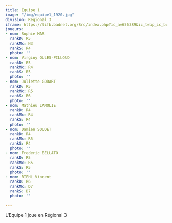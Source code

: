 ```yaml
---
title: Equipe 1
image: "/img/equipe1_1920.jpg"
division: Régional 3
iframe: https://lifb.badnet.org/Src/index.php?ic_a=656389&ic_t=bp_ic_body&eventId=10307&roundId=469768
joueurs:
- nom: Sophie MAS
  rankD: R5
  rankMx: N3
  rankS: R4
  photo: ''
- nom: Virginy OULES-PILLOUD
  rankD: R5
  rankMx: R4
  rankS: R5
  photo: ''
- nom: Juliette GODART
  rankD: R5
  rankMx: R5
  rankS: R6
  photo: ''
- nom: Mathieu LAMOLIE
  rankD: R4
  rankMx: R4
  rankS: R4
  photo: ''
- nom: Damien SOUDET
  rankD: R4
  rankMx: R5
  rankS: R4
  photo: ''
- nom: Frederic BELLATO
  rankD: R5
  rankMx: R5
  rankS: R5
  photo: ''
- nom: RIEHL Vincent
  rankD: R6
  rankMx: D7
  rankS: D7
  photo: ''

---
```

L'Equipe 1 joue en Régional 3